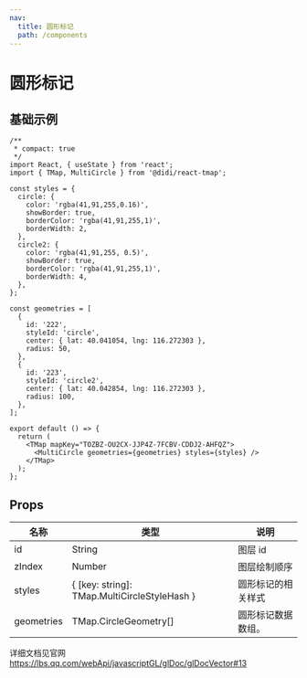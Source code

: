 ```yaml
---
nav:
  title: 圆形标记
  path: /components
---
```


# 圆形标记

## 基础示例

```tsx
/**
 * compact: true
 */
import React, { useState } from 'react';
import { TMap, MultiCircle } from '@didi/react-tmap';

const styles = {
  circle: {
    color: 'rgba(41,91,255,0.16)',
    showBorder: true,
    borderColor: 'rgba(41,91,255,1)',
    borderWidth: 2,
  },
  circle2: {
    color: 'rgba(41,91,255, 0.5)',
    showBorder: true,
    borderColor: 'rgba(41,91,255,1)',
    borderWidth: 4,
  },
};

const geometries = [
  {
    id: '222',
    styleId: 'circle',
    center: { lat: 40.041054, lng: 116.272303 },
    radius: 50,
  },
  {
    id: '223',
    styleId: 'circle2',
    center: { lat: 40.042854, lng: 116.272303 },
    radius: 100,
  },
];

export default () => {
  return (
    <TMap mapKey="TOZBZ-OU2CX-JJP4Z-7FCBV-CDDJ2-AHFQZ">
      <MultiCircle geometries={geometries} styles={styles} />
    </TMap>
  );
};
```

## Props

| 名称       | 类型                                         | 说明               |
| ---------- | -------------------------------------------- | ------------------ |
| id         | String                                       | 图层 id            |
| zIndex     | Number                                       | 图层绘制顺序       |
| styles     | { [key: string]: TMap.MultiCircleStyleHash } | 圆形标记的相关样式 |
| geometries | TMap.CircleGeometry[]                        | 圆形标记数据数组。 |

详细文档见官网 https://lbs.qq.com/webApi/javascriptGL/glDoc/glDocVector#13
